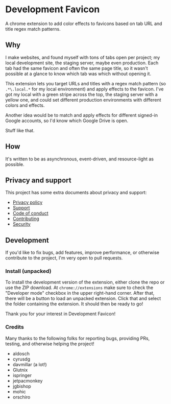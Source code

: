 # Development Favicon

A chrome extension to add color effects to favicons based on tab URL and title regex match patterns.

## Why

I make websites, and found myself
with tons of tabs open per project; my local development site, the staging server, maybe even production.
Each tab had the same favicon and often the same page title, so it wasn't possible at a glance to know
which tab was which without opening it.

This extension lets you target URLs and titles with a regex match pattern (so `.*\.local.*` for my local environment) and
apply effects to the favicon. I've got my local with a green stripe across the top, the staging server with a
yellow one, and could set different production environments with different colors and effects.

Another idea would be to match and apply effects for different signed-in Google accounts, so I'd know which
Google Drive is open.

Stuff like that.

## How

It's written to be as asynchronous, event-driven, and resource-light as possible.

## Privacy and support

This project has some extra documents about privacy and support:

  * [Privacy policy](privacy-policy.md)
  * [Support](.github/SUPPORT.md)
  * [Code of conduct](.github/CODE_OF_CONDUCT.md)
  * [Contributing](.github/CONTRIBUTING.md)
  * [Security](.github/SECURITY.md)

## Development

If you'd like to fix bugs, add features, improve performance, or otherwise contribute to the project, I'm very
open to pull requests.

### Install (unpacked)

To install the development version of the extension, either clone the repo or use the ZIP download. At `chrome://extensions`
make sure to check the "Developer mode" checkbox in the upper right-hand corner. After that, there will be a button to
load an unpacked extension. Click that and select the folder containing the extension. It should then be ready to go!

Thank you for your interest in Development Favicon!

### Credits

Many thanks to the following folks for reporting bugs, providing PRs, testing, and otherwise helping the project!

  * aldosch
  * cyrusdg
  * davmillar (a lot!)
  * Glutnix
  * ispringer
  * jetpacmonkey
  * jgbishop
  * mohic
  * orschiro
